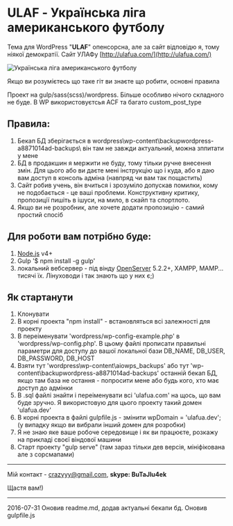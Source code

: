 # ULAF - Українська ліга американського футболу
Тема для WordPress "**ULAF**" опенсорсна, але за сайт відповідю я, тому ніякої демократії. Сайт УЛАФу  [http://ulafua.com/](http://ulafua.com/)

![Українська ліга американського футболу](https://pp.vk.me/c631331/v631331037/40958/mU7MYkz6P8Q.jpg)


Якщо ви розумієтесь що таке гіт ви знаєте що робити, основні правила

Проект на gulp/sass(scss)/wordpress. Більше особливо нічого складного не буде. В WP використовуєтсья ACF та багато custom_post_type

Правила:
--------

 1. Бекап БД зберігається в wordpress\wp-content\backupwordpress-a8871014ad-backups\ він там не завжди актуальний, можна зппитати у мене
2. БД в продакшин я мержити не буду, тому тільки ручне внесення змін. Для цього або ви даєте мені інструкцію що і куда, або я даю вам доступ в консоль адміна (навпряд чи вам так пощастить)
3. Сайт робив учень, він вчиться і зрозуміло допускав помилки, кому не подобається - це ваші проблеми. Конструктивну критику, пропозиції пишіть в ішуси, на мило, в скайп та спортлото. 
4. Якщо ви не розробник, але хочете додати пропозицію - самий простий спосіб

Для роботи вам потрібно буде:
-----------------------------

1. [Node.js](https://nodejs.org/) v4+
2. Gulp '$ npm install -g gulp'
3. локальний вебсервер - під вінду [OpenServer](http://www.ex.ua/search?s=OpenServer) 5.2.2+, XAMPP, MAMP... тисячі їх. Лінуховоди і так знають що у них є;) 

Як стартанути
-------------
1. Клонувати
2. В корні проекта "npm install" - встановляться всі залежності для проекту
3. В переіменувати 'wordpress/wp-config-example.php' в 'wordpress/wp-config.php'. В цьому файлі прописати правильні параметри для доступу до вашої локальної бази DB_NAME, DB_USER, DB_PASSWORD, DB_HOST
4. Взяти тут 'wordpress\wp-content\aiowps_backups\' або тут 'wp-content\backupwordpress-a8871014ad-backups\' останній бекап БД, якщо там база не остання - попросити мене або будь кого, хто має доступ до адмінки
5. В .sql файлі знайти і переіменувати всі 'ulafua.com' на щось, що вам буде зручно. Я використовую для цього проекту такий домен 'ulafua.dev'
6. В корні проекта в файлі gulpfile.js - змінити wpDomain = 'ulafua.dev'; (у випадку якщо ви вибрали інший домен для розробки)
7. Я не знаю яке ваше робоче середовище і як ви працюєте, розкажу на прикладі своєї віндової машини 
8. Старт проекту "gulp serve" (там зараз тільки дев версія, мініфікована але з сорсмапами)

----------

Мій контакт - crazyyy@gmail.com, **skype: BuTaJIu4ek**

Щастя вам!) 

----------


2016-07-31
Оновив readme.md, додав актуальні бекапи бд. Оновив gulpfile.js
